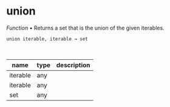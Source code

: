 # union

_Function_ &bull; Returns a set that is the union of the given iterables.

<pre><code>union iterable, iterable &rarr; set</code></pre>
<br>

| name | type | description |
|------|------|-------------|
|iterable|any||
|iterable|any||
|set|any||


